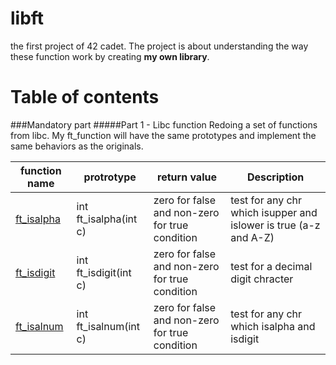 # libft
the first project of 42 cadet. The project is about understanding the way these function work by creating **my own library**.

# Table of contents

###Mandatory part
#####Part 1 - Libc function
Redoing a set of functions from libc. My ft_function will have the same prototypes and implement the same behaviors as the originals.

function name | protrotype | return value | Description
------------- |----------- |------------- |----------- |
[ft_isalpha](ft_isalpha.c) | int ft_isalpha(int c) | zero for false and non-zero for true condition | test for any chr which isupper and islower is true (a-z and A-Z)
[ft_isdigit](ft_isdigit.c) | int ft_isdigit(int c) | zero for false and non-zero for true condition | test for a decimal digit chracter
[ft_isalnum](ft_isalnum.c) | int ft_isalnum(int c) | zero for false and non-zero for true condition | test for any chr which isalpha and isdigit



